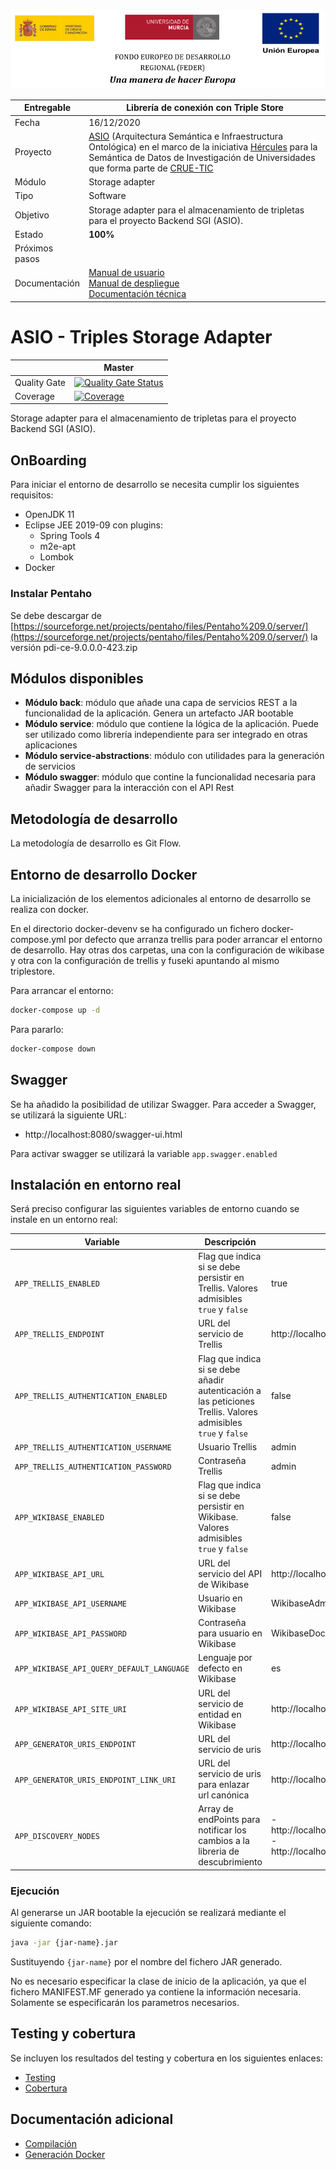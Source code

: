 ![](./images/logos_feder.png)

| Entregable     | Librería de conexión con Triple Store                        |
| -------------- | ------------------------------------------------------------ |
| Fecha          | 16/12/2020                                                   |
| Proyecto       | [ASIO](https://www.um.es/web/hercules/proyectos/asio) (Arquitectura Semántica e Infraestructura Ontológica) en el marco de la iniciativa [Hércules](https://www.um.es/web/hercules/) para la Semántica de Datos de Investigación de Universidades que forma parte de [CRUE-TIC](https://www.crue.org/proyecto/hercules/) |
| Módulo         | Storage adapter                                              |
| Tipo           | Software                                                     |
| Objetivo       | Storage adapter para el almacenamiento de tripletas para el proyecto Backend SGI (ASIO). |
| Estado         | **100%**  |
| Próximos pasos |                              |
| Documentación  | [Manual de usuario](https://github.com/HerculesCRUE/ib-asio-docs-/blob/master/00-An%C3%A1lisis/Manual%20de%20usuario/Manual%20de%20usuario.md)<br />[Manual de despliegue](https://github.com/HerculesCRUE/ib-asio-composeset/blob/master/README.md)<br />[Documentación técnica](https://github.com/HerculesCRUE/ib-asio-docs-/blob/master/00-Arquitectura/architecture.md) |

# ASIO - Triples Storage Adapter

|     | Master |
| --- | ------ |
| Quality Gate | [![Quality Gate Status](https://sonarcloud.io/api/project_badges/measure?project=HerculesCRUE_ib-triples-storage-adapter&metric=alert_status)](https://sonarcloud.io/dashboard?id=HerculesCRUE_ib-triples-storage-adapter) |
| Coverage | [![Coverage](https://sonarcloud.io/api/project_badges/measure?project=HerculesCRUE_ib-triples-storage-adapter&metric=coverage)](https://sonarcloud.io/dashboard?id=HerculesCRUE_ib-triples-storage-adapter) |

Storage adapter para el almacenamiento de tripletas para el proyecto Backend SGI (ASIO).

## OnBoarding

Para iniciar el entorno de desarrollo se necesita cumplir los siguientes requisitos:

- OpenJDK 11
- Eclipse JEE 2019-09 con plugins:
  - Spring Tools 4
  - m2e-apt
  - Lombok
- Docker

### Instalar Pentaho

Se debe descargar de [https://sourceforge.net/projects/pentaho/files/Pentaho%209.0/server/](https://sourceforge.net/projects/pentaho/files/Pentaho%209.0/server/) la versión pdi-ce-9.0.0.0-423.zip

## Módulos disponibles

- **Módulo back**: módulo que añade una capa de servicios REST a la funcionalidad de la aplicación. Genera un artefacto JAR bootable
- **Módulo service**: módulo que contiene la lógica de la aplicación. Puede ser utilizado como librería independiente para ser integrado en otras aplicaciones
- **Módulo service-abstractions**: módulo con utilidades para la generación de servicios
- **Módulo swagger**: módulo que contine la funcionalidad necesaria para añadir Swagger para la interacción con el API Rest

## Metodología de desarrollo

La metodología de desarrollo es Git Flow.

## Entorno de desarrollo Docker

La inicialización de los elementos adicionales al entorno de desarrollo se realiza con docker.

En el directorio docker-devenv se ha configurado un fichero docker-compose.yml  por defecto que arranza trellis para poder arrancar el entorno de desarrollo. Hay otras dos carpetas, una con la configuración de wikibase y otra con la configuración de trellis y fuseki apuntando al mismo triplestore.

Para arrancar el entorno:

```bash
docker-compose up -d
```

Para pararlo:

```bash
docker-compose down
```

## Swagger

Se ha añadido la posibilidad de utilizar Swagger. Para acceder a Swagger, se utilizará la siguiente URL:

- http://localhost:8080/swagger-ui.html

Para activar swagger se utilizará la variable `app.swagger.enabled`

## Instalación en entorno real

Será preciso configurar las siguientes variables de entorno cuando se instale en un entorno real:

| Variable                                  | Descripción                                                                                                   | Valor por defecto                        |
| ----------------------------------------- | ------------------------------------------------------------------------------------------------------------- | ---------------------------------------- |
| `APP_TRELLIS_ENABLED`                     | Flag que indica si se debe persistir en Trellis. Valores admisibles `true` y `false`                          | true                                     |
| `APP_TRELLIS_ENDPOINT`                    | URL del servicio de Trellis                                                                                   | http://localhost:80                      |
| `APP_TRELLIS_AUTHENTICATION_ENABLED`      | Flag que indica si se debe añadir autenticación a las peticiones Trellis. Valores admisibles `true` y `false` | false                                    |
| `APP_TRELLIS_AUTHENTICATION_USERNAME`     | Usuario Trellis                                                                                               | admin                                    |
| `APP_TRELLIS_AUTHENTICATION_PASSWORD`     | Contraseña Trellis                                                                                            | admin                                    |
| `APP_WIKIBASE_ENABLED`                    | Flag que indica si se debe persistir en Wikibase. Valores admisibles `true` y `false`                         | false                                    |
| `APP_WIKIBASE_API_URL`                    | URL del servicio del API de Wikibase                                                                          | http://localhost:8181/api.php            |
| `APP_WIKIBASE_API_USERNAME`               | Usuario en Wikibase                                                                                           | WikibaseAdmin                            |
| `APP_WIKIBASE_API_PASSWORD`               | Contraseña para usuario en Wikibase                                                                           | WikibaseDockerAdminPass                  |
| `APP_WIKIBASE_API_QUERY_DEFAULT_LANGUAGE` | Lenguaje por defecto en Wikibase                                                                              | es                                       |
| `APP_WIKIBASE_API_SITE_URI`               | URL del servicio de entidad en Wikibase                                                                       | http://localhost:8181/entity/            |
| `APP_GENERATOR_URIS_ENDPOINT`    | URL del servicio de uris                                                             | http://localhost:9326 |
| `APP_GENERATOR_URIS_ENDPOINT_LINK_URI`    | URL del servicio de uris para enlazar url canónica                                                            | http://localhost:9326/uri-factory/local/ |
| `APP_DISCOVERY_NODES`    | Array de endPoints para notificar los cambios a la libreria de descubrimiento                                                            | - http://localhost:9327/discovery/entity/change - http://localhost:9327/discovery/entity/change |
### Ejecución

Al generarse un JAR bootable la ejecución se realizará mediante el siguiente comando:

```bash
java -jar {jar-name}.jar
```

Sustituyendo `{jar-name}` por el nombre del fichero JAR generado.

No es necesario especificar la clase de inicio de la aplicación, ya que el fichero MANIFEST.MF generado ya contiene la información necesaria. Solamente se especificarán los parametros necesarios.

## Testing y cobertura

Se incluyen los resultados del testing y cobertura en los siguientes enlaces:

- [Testing](https://reports.herculesasioizertis.desa.um.es/triples-storage-adapter/surefire/surefire-report.html)
- [Cobertura](https://sonarcloud.io/component_measures?id=HerculesCRUE_ib-triples-storage-adapter&metric=coverage&view=list)

## Documentación adicional

- [Compilación](https://github.com/HerculesCRUE/ib-triples-storage-adapter/tree/master/docs/build.md)
- [Generación Docker](https://github.com/HerculesCRUE/ib-triples-storage-adapter/tree/master/docs/docker.md)
